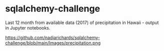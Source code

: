 # sqlalchemy-challenge

Last 12 month from available data (2017) of precipitation in Hawaii - output in Jupyter notebooks.

https://github.com/nadiarichards/sqlalchemy-challenge/blob/main/Images/precipitation.png

